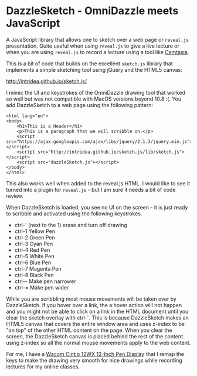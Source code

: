 # DazzleSketch - OmniDazzle meets JavaScript
A JavaScript library that allows one to sketch over a web page or `reveal.js` presentation.  Quite useful when using 
`reveal.js` to give a live lecture or when you are using `reveal.js` to record a lecture using a tool like 
<a href="https://www.techsmith.com/camtasia.html" target="_blank">Camtasia</a>.

This is a bit of code that builds on the excellent `sketch.js` library that implements a simple sketching tool
using jQuery and the HTML5 canvas:

http://intridea.github.io/sketch.js/

I mimic the UI and keystrokes of the OmniDazzle drawing tool that worked so well but was not compatible with MacOS versions
beyond 10.8 :(. You add DazzleSketch to a web page using the following pattern:

    <html lang="en">
    <body>
        <h1>This is a Header</h1>
        <p>This is a paragraph that we will scribble on.</p>
        <script src="https://ajax.googleapis.com/ajax/libs/jquery/2.1.3/jquery.min.js"></script>
        <script src="http://intridea.github.io/sketch.js/lib/sketch.js"></script>
        <script src="dazzleSketch.js"></script>
    </body>
    </html>

This also works well when added to the reveal.js HTML.  I would like to see it turned into a plugin for 
`reveal.js` - but I am sure it needs a bit of code review.

When DazzleSketch is loaded, you see no UI on the screen - it is just ready to scribble and 
activated using the following keystrokes.

* ctrl-` (next to the 1) erase and turn off drawing
* ctrl-1 Yellow Pen
* ctrl-2 Green Pen
* ctrl-3 Cyan Pen
* ctrl-4 Red Pen
* ctrl-5 White Pen
* ctrl-6 Blue Pen
* ctrl-7 Magenta Pen
* ctrl-8 Black Pen
* ctrl-- Make pen narrower
* ctrl-= Make pen wider

While you are scribbling most mouse movements will be taken over by DazzleSketch.  If you hover over a link, the 
a:hover action will not happen and you might not be able to click on a link in the HTML document until you 
clear the sketch overlay with ctrl-`.  This is because DazzleSketch makes an HTML5 canvas that covers 
the entire window area and uses z-index to be "on top" of the other HTML content on the page.   When you clear 
the screen, the DazzleSketch canvas is placed behind the rest of the content using z-index 
so all the normal mouse movements apply to the web content.

For me, I have a <a target="_blank" href="http://www.amazon.com/gp/product/B00115OFJK/ref=as_li_tl?ie=UTF8&camp=1789&creative=390957&creativeASIN=B00115OFJK&linkCode=as2&tag=drchu02-20&linkId=VKON6Z2MQ3TLWN6S">Wacom Cintiq 12WX 12-Inch Pen Display</a><img src="http://ir-na.amazon-adsystem.com/e/ir?t=drchu02-20&l=as2&o=1&a=B00115OFJK" width="1" height="1" border="0" alt="" style="border:none !important; margin:0px !important;" />
that I remap the keys to make the drawing very smooth for nice drawings while recording lectures for 
my online classes.


 
